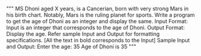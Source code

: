 """
MS Dhoni aged X years, is a Cancerian, born with very strong Mars in his birth chart. Notably, Mars is the ruling planet for sports. Write a program to get the age of Dhoni as an integer and display the same.
Input Format:
Input is an integer that corresponds to the age of Dhoni.
Output Format: 
Display the age.
Refer sample Input and Output for formatting specifications.
[All the text in bold corresponds to the Input]
Sample Input and Output:
Enter the age:
35
Age of Dhoni is 35
"""
